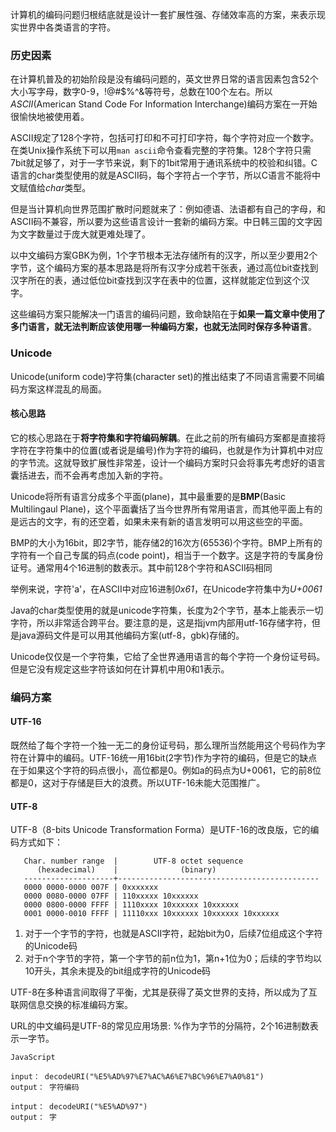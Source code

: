 计算机的编码问题归根结底就是设计一套扩展性强、存储效率高的方案，来表示现实世界中各类语言的字符。

### 历史因素

在计算机普及的初始阶段是没有编码问题的，英文世界日常的语言因素包含52个大小写字母，数字0-9，!@#$%^&等符号，总数在100个左右。所以*ASCII*(American Stand Code For Information Interchange)编码方案在一开始很愉快地被使用着。

ASCII规定了128个字符，包括可打印和不可打印字符，每个字符对应一个数字。在类Unix操作系统下可以用`man ascii`命令查看完整的字符集。128个字符只需7bit就足够了，对于一字节来说，剩下的1bit常用于通讯系统中的校验和纠错。C语言的char类型使用的就是ASCII码，每个字符占一个字节，所以C语言不能将中文赋值给*char*类型。

但是当计算机向世界范围扩散时问题就来了：例如德语、法语都有自己的字母，和ASCII码不兼容，所以要为这些语言设计一套新的编码方案。中日韩三国的文字因为文字数量过于庞大就更难处理了。

以中文编码方案GBK为例，1个字节根本无法存储所有的汉字，所以至少要用2个字节，这个编码方案的基本思路是将所有汉字分成若干张表，通过高位bit查找到汉字所在的表，通过低位bit查找到汉字在表中的位置，这样就能定位到这个汉字。

这些编码方案只能解决一门语言的编码问题，致命缺陷在于**如果一篇文章中使用了多门语言，就无法判断应该使用哪一种编码方案，也就无法同时保存多种语言**。

### Unicode

Unicode(uniform code)字符集(character set)的推出结束了不同语言需要不同编码方案这样混乱的局面。

#### 核心思路

它的核心思路在于**将字符集和字符编码解耦**。在此之前的所有编码方案都是直接将字符在字符集中的位置(或者说是编号)作为字符的编码，也就是作为计算机中对应的字节流。这就导致扩展性非常差，设计一个编码方案时只会将事先考虑好的语言囊括进去，而不会再考虑加入新的字符。

Unicode将所有语言分成多个平面(plane)，其中最重要的是**BMP**(Basic Multilingaul Plane)，这个平面囊括了当今世界所有常用语言，而其他平面上有的是远古的文字，有的还空着，如果未来有新的语言发明可以用这些空的平面。

BMP的大小为16bit，即2字节，能存储2的16次方(65536)个字符。BMP上所有的字符有一个自己专属的码点(code point)，相当于一个数字。这是字符的专属身份证号。通常用4个16进制的数表示。其中前128个字符和ASCII码相同

举例来说，字符'a'，在ASCII中对应16进制*0x61*，在Unicode字符集中为*U+0061*

Java的char类型使用的就是unicode字符集，长度为2个字节，基本上能表示一切字符，所以非常适合跨平台。要注意的是，这是指jvm内部用utf-16存储字符，但是java源码文件是可以用其他编码方案(utf-8，gbk)存储的。

Unicode仅仅是一个字符集，它给了全世界通用语言的每个字符一个身份证号码。但是它没有规定这些字符该如何在计算机中用0和1表示。

### 编码方案

#### UTF-16

既然给了每个字符一个独一无二的身份证号码，那么理所当然能用这个号码作为字符在计算中的编码。UTF-16统一用16bit(2字节)作为字符的编码，但是它的缺点在于如果这个字符的码点很小，高位都是0。例如a的码点为U+0061，它的前8位都是0，这对于存储是巨大的浪费。所以UTF-16未能大范围推广。

#### UTF-8

UTF-8（8-bits Unicode Transformation Forma）是UTF-16的改良版，它的编码方式如下：

```text
   Char. number range  |        UTF-8 octet sequence
      (hexadecimal)    |              (binary)
   --------------------+---------------------------------------------
   0000 0000-0000 007F | 0xxxxxxx
   0000 0080-0000 07FF | 110xxxxx 10xxxxxx
   0000 0800-0000 FFFF | 1110xxxx 10xxxxxx 10xxxxxx
   0001 0000-0010 FFFF | 11110xxx 10xxxxxx 10xxxxxx 10xxxxxx
```

1. 对于一个字节的字符，也就是ASCII字符，起始bit为0，后续7位组成这个字符的Unicode码
2. 对于n个字节的字符，第一个字节的前n位为1，第n+1位为0；后续的字节均以10开头，其余未提及的bit组成字符的Unicode码

UTF-8在多种语言间取得了平衡，尤其是获得了英文世界的支持，所以成为了互联网信息交换的标准编码方案。

URL的中文编码是UTF-8的常见应用场景: %作为字节的分隔符，2个16进制数表示一字节。

```text
JavaScript

input： decodeURI("%E5%AD%97%E7%AC%A6%E7%BC%96%E7%A0%81")
output： 字符编码

intput： decodeURI("%E5%AD%97")
output： 字
```